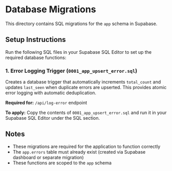 # Database Migrations

This directory contains SQL migrations for the `app` schema in Supabase.

## Setup Instructions

Run the following SQL files in your Supabase SQL Editor to set up the required database functions:

### 1. Error Logging Trigger (`0001_app_upsert_error.sql`)

Creates a database trigger that automatically increments `total_count` and updates `last_seen` when duplicate errors are upserted. This provides atomic error logging with automatic deduplication.

**Required for:** `/api/log-error` endpoint

**To apply:** Copy the contents of `0001_app_upsert_error.sql` and run it in your Supabase SQL Editor under the SQL section.

## Notes

- These migrations are required for the application to function correctly
- The `app.errors` table must already exist (created via Supabase dashboard or separate migration)
- These functions are scoped to the `app` schema
